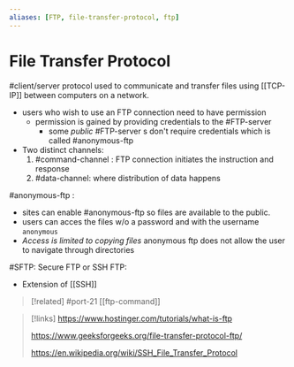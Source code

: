 ```yaml
---
aliases: [FTP, file-transfer-protocol, ftp]
---
```

# File Transfer Protocol
#client/server protocol used to communicate and transfer files using [[TCP-IP]] between computers on a network.
- users who wish to use an FTP connection need to have permission
	- permission is gained by providing credentials to the #FTP-server
		- some *public* #FTP-server s don't require credentials which is called #anonymous-ftp
- Two distinct channels:
	1. #command-channel : FTP connection initiates the instruction and response
	2. #data-channel: where distribution of data happens

#anonymous-ftp :
- sites can enable #anonymous-ftp so files are available to the public.
- users can acces the files w/o a password and with the username ``anonymous``
- *Access is limited to copying files* anonymous ftp does not allow the user to navigate through directories

#SFTP: Secure FTP or SSH FTP:
- Extension of [[SSH]]

>[!related]
> #port-21
 [[ftp-command]]

>[!links]
>https://www.hostinger.com/tutorials/what-is-ftp
>
>https://www.geeksforgeeks.org/file-transfer-protocol-ftp/
>
>https://en.wikipedia.org/wiki/SSH_File_Transfer_Protocol

